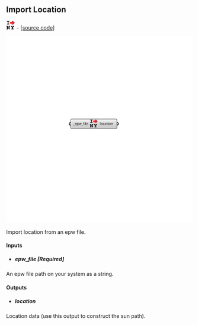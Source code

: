 ## Import Location
![](../../images/icons/Import_Location.png) - [[source code]](https://github.com/ladybug-tools/ladybug-grasshopper/blob/master/ladybug_grasshopper/src//LB%20Import%20Location.py)

![](../../images/components/Import_Location.png)

Import location from an epw file.
 



#### Inputs
* ##### epw_file [Required]
An epw file path on your system as a string. 

#### Outputs
* ##### location
Location data (use this output to construct the sun path). 